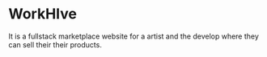 # WorkHIve
It is a fullstack marketplace website for a artist and the develop where they can sell their their products.
